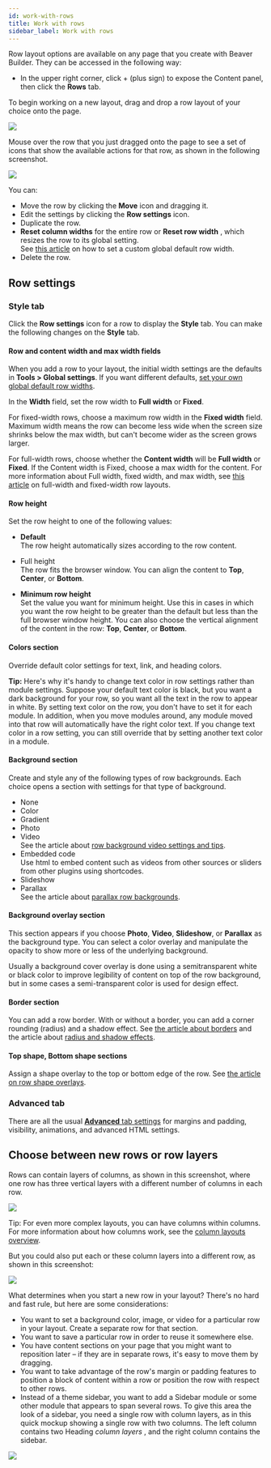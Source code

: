 ```yaml
---
id: work-with-rows
title: Work with rows
sidebar_label: Work with rows
---
```


Row layout options are available on any page that you create with Beaver
Builder. They can be accessed in the following way:

  * In the upper right corner, click  \+ (plus sign) to expose the Content panel, then click the  **Rows** tab.

To begin working on a new layout, drag and drop a row layout of your choice
onto the page.

![](/img/rows-columns-work-with-rows-1.gif)

Mouse over the row that you just dragged onto the page to see a set of icons
that show the available actions for that row, as shown in the following
screenshot.

![](/img/rows-columns-work-with-rows-2.png)

You can:

  * Move the row by clicking the **Move** icon and dragging it.
  * Edit the settings by clicking the **Row settings** icon.
  * Duplicate the row.
  * **Reset column widths** for the entire row or **Reset row width** , which resizes the row to its global setting.  
See [this article](/beaver-builder/layouts/rows/set-global-site-wide-default-row-widths.md) on how to set a custom global default row width.
  * Delete the row.

## Row settings

### Style tab

Click the **Row settings** icon for a row to display the **Style** tab. You
can make the following changes on the **Style** tab.

#### Row and content width and max width fields

When you add a row to your layout, the initial width settings are the defaults
in **Tools > Global settings**. If you want different defaults, [set your own global default row widths](/beaver-builder/layouts/rows/set-global-site-wide-default-row-widths.md).

In the **Width** field, set the row width to **Full width** or **Fixed**.

For fixed-width rows, choose a maximum row width in the **Fixed width** field.
Maximum width means the row can become less wide when the screen size shrinks
below the max width, but can't become wider as the screen grows larger.

For full-width rows, choose whether the **Content width** will be **Full
width** or **Fixed**. If the Content width is Fixed, choose a max width for
the content. For more information about Full width, fixed width, and max
width, see [this article](/beaver-builder/layouts/rows/full-width-and-fixed-width.md) on full-width and fixed-width row layouts.

#### Row height

Set the row height to one of the following values:

  * **Default**   
The row height automatically sizes according to the row content.

  * Full height   
The row fits the browser window. You can align the content to **Top**,
**Center**, or **Bottom**.

  * **Minimum row height**  
Set the value you want for minimum height. Use this in cases in which you want
the row height to be greater than the default but less than the full browser
window height. You can also choose the vertical alignment of the content in
the row: **Top**, **Center**, or **Bottom**.

#### Colors section

Override default color settings for text, link, and heading colors.

**Tip:** Here's why it's handy to change text color in row settings rather
than module settings. Suppose your default text color is black, but you want a
dark background for your row, so you want all the text in the row to appear in
white. By setting text color on the row, you don't have to set it for each
module. In addition, when you move modules around, any module moved into that
row will automatically have the right color text. If you change text color in
a row setting, you can still override that by setting another text color in a
module.

#### Background section

Create and style any of the following types of row backgrounds. Each choice
opens a section with settings for that type of background.

  * None
  * Color
  * Gradient
  * Photo
  * Video  
See the article about [row background video settings and tips](/beaver-builder/layouts/rows/video-backgrounds-in-rows.md).
  * Embedded code  
  Use html to embed content such as videos from other sources or sliders from other plugins using shortcodes.
  * Slideshow
  * Parallax  
See the article about [parallax row backgrounds](/beaver-builder/layouts/rows/row-effects/parallax-row-backgrounds.md).

####  Background overlay section

This section appears if you choose **Photo**, **Video**, **Slideshow**, or
**Parallax** as the background type. You can select a color overlay and
manipulate the opacity to show more or less of the underlying background.

Usually a background cover overlay is done using a semitransparent white or
black color to improve legibility of content on top of the row background, but
in some cases a semi-transparent color is used for design effect.

#### Border section

You can add a row border. With or without a border, you can add a corner
rounding (radius) and a shadow effect. See [the article about borders](/beaver-builder/styles/effects/borders.md) and the article about [radius and shadow effects](/beaver-builder/styles/effects/radius-shadow.md).

#### Top shape, Bottom shape sections

Assign a shape overlay to the top or bottom edge of the row. See [the article on row shape overlays](/beaver-builder/layouts/rows/row-effects/row-shape-overlays.md).

### Advanced tab

There are all the usual [**Advanced** tab settings](/beaver-builder/layouts/advanced-tab-for-rows-columns-modules.md) for margins and padding, visibility, animations, and advanced HTML settings.

## Choose between new rows or row layers

Rows can contain layers of columns, as shown in this screenshot, where one row
has three vertical layers with a different number of columns in each row.

![](/img/rows-columns-work-with-rows-3.png)

Tip: For even more complex layouts, you can have columns within columns. For
more information about how columns work, see the [column layouts overview](/beaver-builder/layouts/columns/column-layouts-overview.md).

But you could also put each or these column layers into a different row, as
shown in this screenshot:

![](/img/rows-columns-work-with-rows-4.png)

What determines when you start a new row in your layout? There's no hard and
fast rule, but here are some considerations:

  * You want to set a background color, image, or video for a particular row in your layout. Create a separate row for that section.
  * You want to save a particular row in order to reuse it somewhere else.
  * You have content sections on your page that you might want to reposition later – if they are in separate rows, it's easy to move them by dragging.
  * You want to take advantage of the row's margin or padding features to position a block of content within a row or position the row with respect to other rows.
  * Instead of a theme sidebar, you want to add a Sidebar module or some other module that appears to span several rows. To give this area the look of a sidebar, you need a single row with column layers, as in this quick mockup showing a single row with two columns. The left column contains two Heading _column layers_ , and the right column contains the sidebar.

![](/img/rows-columns-work-with-rows-5.jpg)
